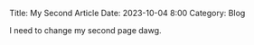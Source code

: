 Title: My Second Article
Date: 2023-10-04 8:00
Category: Blog

I need to change my second page dawg.
